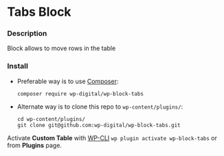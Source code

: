# Tabs Block

### Description

Block allows to move rows in the table

### Install

- Preferable way is to use [Composer](https://getcomposer.org/):

    ````
    composer require wp-digital/wp-block-tabs
    ````

- Alternate way is to clone this repo to `wp-content/plugins/`:

    ````
    cd wp-content/plugins/
    git clone git@github.com:wp-digital/wp-block-tabs.git
    ````

Activate **Custom Table** with [WP-CLI](https://make.wordpress.org/cli/handbook/)
`wp plugin activate wp-block-tabs` or from **Plugins** page.
